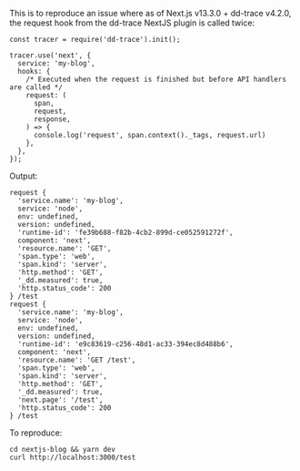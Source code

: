 This is to reproduce an issue where as of Next.js v13.3.0 + dd-trace v4.2.0, the request hook from the dd-trace NextJS plugin is called twice:

```
const tracer = require('dd-trace').init();

tracer.use('next', {
  service: 'my-blog',
  hooks: {
    /* Executed when the request is finished but before API handlers are called */
    request: (
      span,
      request,
      response,
    ) => {
      console.log('request', span.context()._tags, request.url)
    },
  },
});

```

Output:
```
request {
  'service.name': 'my-blog',
  service: 'node',
  env: undefined,
  version: undefined,
  'runtime-id': 'fe39b688-f82b-4cb2-899d-ce052591272f',
  component: 'next',
  'resource.name': 'GET',
  'span.type': 'web',
  'span.kind': 'server',
  'http.method': 'GET',
  '_dd.measured': true,
  'http.status_code': 200
} /test
request {
  'service.name': 'my-blog',
  service: 'node',
  env: undefined,
  version: undefined,
  'runtime-id': 'e9c83619-c256-48d1-ac33-394ec8d488b6',
  component: 'next',
  'resource.name': 'GET /test',
  'span.type': 'web',
  'span.kind': 'server',
  'http.method': 'GET',
  '_dd.measured': true,
  'next.page': '/test',
  'http.status_code': 200
} /test

```

To reproduce:
```
cd nextjs-blog && yarn dev
curl http://localhost:3000/test
```
